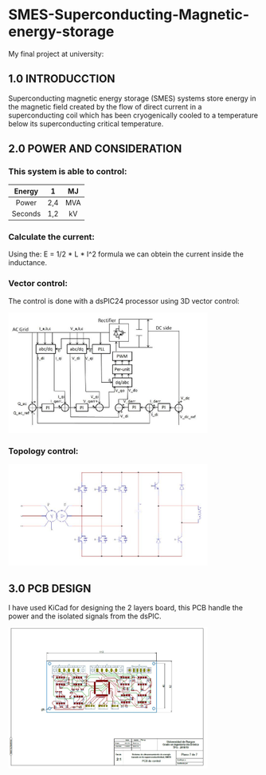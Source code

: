 # SMES-Superconducting-Magnetic-energy-storage
My final project at university:

## 1.0 INTRODUCCTION ##
Superconducting magnetic energy storage (SMES) systems store energy in the magnetic field created by the flow of direct current in a superconducting coil which has been cryogenically cooled to a temperature below its superconducting critical temperature.


## 2.0 POWER AND CONSIDERATION ##
### This system is able to control:

|Energy  | 1   | MJ  | 
|:-----: | :-: | :-: |
|Power   | 2,4 | MVA | 
|Seconds | 1,2 | kV  | 

### Calculate the current:
Using the: E = 1/2 * L * I^2 formula we can obtein the current inside the inductance.

### Vector control:
The control is done with a dsPIC24 processor using 3D vector control:

<img src="https://github.com/RarceD/SMES-Superconducting-Magnetic-energy-storage/blob/master/Imagenes/controlVectorial.JPG" alt="drawing" width="400"/>


### Topology control:
<img src="https://github.com/RarceD/SMES-Superconducting-Magnetic-energy-storage/blob/master/Imagenes/Topology.JPG" alt="drawing" width="400"/>

## 3.0 PCB DESIGN ##
I have used KiCad for designing the 2 layers board, this PCB handle the power and the isolated signals from the dsPIC.

<img src="https://github.com/RarceD/SMES-Superconducting-Magnetic-energy-storage/blob/master/Imagenes/PCB.JPG" alt="drawing" width="400"/>